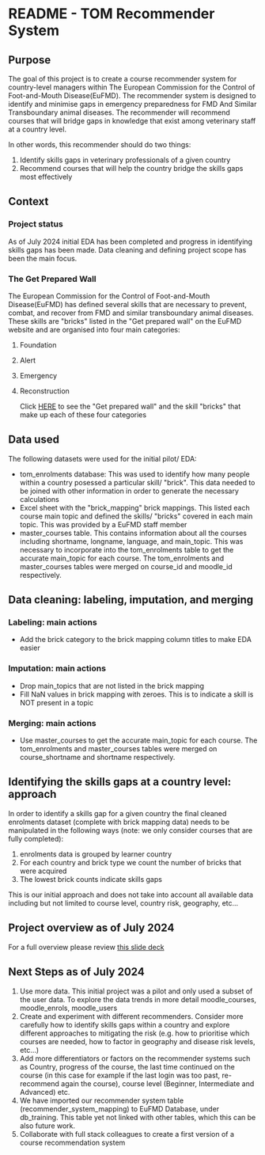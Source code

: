 # README - TOM Recommender System 
## Purpose
The goal of this project is to create a course recommender system for country-level managers within The European Commission for the Control of Foot-and-Mouth Disease(EuFMD). The recommender system is designed to identify and minimise gaps in emergency preparedness for FMD And Similar Transboundary animal diseases. The recommender will recommend courses that will bridge gaps in knowledge that exist among veterinary staff at a country level.

In other words, this recommender should do two things:
1. Identify skills gaps in veterinary professionals of a given country
2. Recommend courses that will help the country bridge the skills gaps most effectively 

## Context 

### Project status
As of July 2024 initial EDA has been completed and progress in identifying skills gaps has been made. Data cleaning and defining project scope has been the main focus.

### The Get Prepared Wall
The European Commission for the Control of Foot-and-Mouth Disease(EuFMD) has defined several skills that are necessary to prevent, combat, and recover from FMD and similar transboundary animal diseases. These skills are "bricks" listed in the "Get prepared wall" on the EuFMD website and are organised into four main categories:
1. Foundation
2. Alert
3. Emergency
4. Reconstruction

   Click [HERE](https://trello.com/b/SrsgHKzM/get-prepared-the-wall) to see the "Get prepared wall" and the skill "bricks" that make up each of these four categories

## Data used
The following datasets were used for the initial pilot/ EDA:
- tom_enrolments database: This was used to identify how many people within a country posessed a particular skill/ "brick". This data needed to be joined with other information in order to generate the necessary calculations
- Excel sheet with the "brick_mapping" brick mappings. This listed each course main topic and defined the skills/ "bricks" covered in each main topic. This was provided by a EuFMD staff member
- master_courses table. This contains information about all the courses including shortname, longname, language, and main_topic.  This was necessary to incorporate into the tom_enrolments table to get the accurate main_topic for each course. The tom_enrolments and master_courses tables were merged on course_id and moodle_id respectively.

## Data cleaning: labeling, imputation, and merging
### Labeling: main actions
- Add the brick category to the brick mapping column titles to make EDA easier

### Imputation: main actions
- Drop main_topics that are not listed in the brick mapping
- Fill NaN values in brick mapping with zeroes. This is to indicate a skill is NOT present in a topic

### Merging: main actions
- Use master_courses to get the accurate main_topic for each course. The tom_enrolments and master_courses tables were merged on course_shortname and shortname respectively.


## Identifying the skills gaps at a country level: approach
In order to identify a skills gap for a given country the final cleaned enrolments dataset (complete with brick mapping data) needs to be manipulated in the following ways (note: we only consider courses that are fully completed):
1. enrolments data is grouped by learner country
2. For each country and brick type we count the number of bricks that were acquired
3. The lowest brick counts indicate skills gaps

This is our initial approach and does not take into account all available data including but not limited to course level, country risk, geography, etc...

## Project overview as of July 2024
For a full overview please review [this slide deck](https://docs.google.com/presentation/d/1rH0R3LdoHWJoFR_Ad3iZsAuQ5ksn8qT-bvrOoUCIGeg/edit?usp=sharing)

## Next Steps as of July 2024
1. Use more data. This initial project was a pilot and only used a subset of the user data. To explore the data trends in more detail moodle_courses, moodle_enrols, moodle_users
2. Create and experiment with different recommenders. Consider more carefully how to identify skills gaps within a country and explore different approaches to mitigating the risk (e.g. how to prioritise which courses are needed, how to factor in geography and disease risk levels, etc…)
3. Add more differentiators or factors on the recommender systems such as Country, progress of the course, the last time continued on the course (in this case for example if the last login was too past, re-recommend again the course), course level (Beginner, Intermediate and Advanced) etc.
4. We have imported our recommender system table (recommender_system_mapping) to EuFMD Database, under db_training. This table yet not linked with other tables, which this can be also future work.
5. Collaborate with full stack colleagues to create a first version of a course recommendation system



